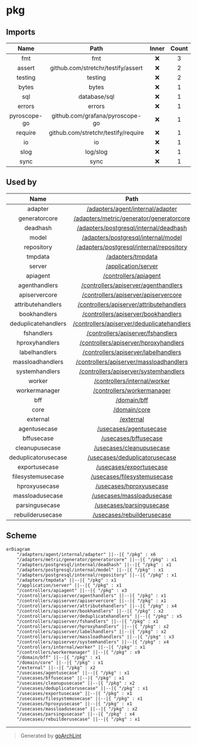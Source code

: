 # pkg

## Imports

|     Name     |                Path                 | Inner | Count |
|:------------:|:-----------------------------------:|:-----:|:-----:|
|     fmt      |                 fmt                 |  ❌   |   3   |
|    assert    | github.com/stretchr/testify/assert  |  ❌   |   2   |
|   testing    |               testing               |  ❌   |   2   |
|    bytes     |                bytes                |  ❌   |   1   |
|     sql      |            database/sql             |  ❌   |   1   |
|    errors    |               errors                |  ❌   |   1   |
| pyroscope-go |   github.com/grafana/pyroscope-go   |  ❌   |   1   |
|   require    | github.com/stretchr/testify/require |  ❌   |   1   |
|      io      |                 io                  |  ❌   |   1   |
|     slog     |              log/slog               |  ❌   |   1   |
|     sync     |                sync                 |  ❌   |   1   |

## Used by

|        Name         |                                            Path                                            |
|:-------------------:|:------------------------------------------------------------------------------------------:|
|       adapter       |           [/adapters/agent/internal/adapter](adapters/agent/internal/adapter.md)           |
|    generatorcore    |   [/adapters/metric/generator/generatorcore](adapters/metric/generator/generatorcore.md)   |
|      deadhash       |     [/adapters/postgresql/internal/deadhash](adapters/postgresql/internal/deadhash.md)     |
|        model        |        [/adapters/postgresql/internal/model](adapters/postgresql/internal/model.md)        |
|     repository      |   [/adapters/postgresql/internal/repository](adapters/postgresql/internal/repository.md)   |
|       tmpdata       |                          [/adapters/tmpdata](adapters/tmpdata.md)                          |
|       server        |                        [/application/server](application/server.md)                        |
|      apiagent       |                      [/controllers/apiagent](controllers/apiagent.md)                      |
|    agenthandlers    |       [/controllers/apiserver/agenthandlers](controllers/apiserver/agenthandlers.md)       |
|    apiservercore    |       [/controllers/apiserver/apiservercore](controllers/apiserver/apiservercore.md)       |
|  attributehandlers  |   [/controllers/apiserver/attributehandlers](controllers/apiserver/attributehandlers.md)   |
|    bookhandlers     |        [/controllers/apiserver/bookhandlers](controllers/apiserver/bookhandlers.md)        |
| deduplicatehandlers | [/controllers/apiserver/deduplicatehandlers](controllers/apiserver/deduplicatehandlers.md) |
|     fshandlers      |          [/controllers/apiserver/fshandlers](controllers/apiserver/fshandlers.md)          |
|   hproxyhandlers    |      [/controllers/apiserver/hproxyhandlers](controllers/apiserver/hproxyhandlers.md)      |
|    labelhandlers    |       [/controllers/apiserver/labelhandlers](controllers/apiserver/labelhandlers.md)       |
|  massloadhandlers   |    [/controllers/apiserver/massloadhandlers](controllers/apiserver/massloadhandlers.md)    |
|   systemhandlers    |      [/controllers/apiserver/systemhandlers](controllers/apiserver/systemhandlers.md)      |
|       worker        |               [/controllers/internal/worker](controllers/internal/worker.md)               |
|    workermanager    |                 [/controllers/workermanager](controllers/workermanager.md)                 |
|         bff         |                                [/domain/bff](domain/bff.md)                                |
|        core         |                               [/domain/core](domain/core.md)                               |
|      external       |                                  [/external](external.md)                                  |
|    agentusecase     |                     [/usecases/agentusecase](usecases/agentusecase.md)                     |
|     bffusecase      |                       [/usecases/bffusecase](usecases/bffusecase.md)                       |
|   cleanupusecase    |                   [/usecases/cleanupusecase](usecases/cleanupusecase.md)                   |
| deduplicatorusecase |              [/usecases/deduplicatorusecase](usecases/deduplicatorusecase.md)              |
|    exportusecase    |                    [/usecases/exportusecase](usecases/exportusecase.md)                    |
|  filesystemusecase  |                [/usecases/filesystemusecase](usecases/filesystemusecase.md)                |
|    hproxyusecase    |                    [/usecases/hproxyusecase](usecases/hproxyusecase.md)                    |
|   massloadusecase   |                  [/usecases/massloadusecase](usecases/massloadusecase.md)                  |
|   parsingusecase    |                   [/usecases/parsingusecase](usecases/parsingusecase.md)                   |
|  rebuilderusecase   |                 [/usecases/rebuilderusecase](usecases/rebuilderusecase.md)                 |

## Scheme

```mermaid
erDiagram
    "/adapters/agent/internal/adapter" ||--|{ "/pkg" : x6
    "/adapters/metric/generator/generatorcore" ||--|{ "/pkg" : x1
    "/adapters/postgresql/internal/deadhash" ||--|{ "/pkg" : x1
    "/adapters/postgresql/internal/model" ||--|{ "/pkg" : x1
    "/adapters/postgresql/internal/repository" ||--|{ "/pkg" : x1
    "/adapters/tmpdata" ||--|{ "/pkg" : x1
    "/application/server" ||--|{ "/pkg" : x1
    "/controllers/apiagent" ||--|{ "/pkg" : x3
    "/controllers/apiserver/agenthandlers" ||--|{ "/pkg" : x1
    "/controllers/apiserver/apiservercore" ||--|{ "/pkg" : x1
    "/controllers/apiserver/attributehandlers" ||--|{ "/pkg" : x4
    "/controllers/apiserver/bookhandlers" ||--|{ "/pkg" : x2
    "/controllers/apiserver/deduplicatehandlers" ||--|{ "/pkg" : x5
    "/controllers/apiserver/fshandlers" ||--|{ "/pkg" : x1
    "/controllers/apiserver/hproxyhandlers" ||--|{ "/pkg" : x2
    "/controllers/apiserver/labelhandlers" ||--|{ "/pkg" : x2
    "/controllers/apiserver/massloadhandlers" ||--|{ "/pkg" : x3
    "/controllers/apiserver/systemhandlers" ||--|{ "/pkg" : x4
    "/controllers/internal/worker" ||--|{ "/pkg" : x1
    "/controllers/workermanager" ||--|{ "/pkg" : x9
    "/domain/bff" ||--|{ "/pkg" : x1
    "/domain/core" ||--|{ "/pkg" : x1
    "/external" ||--|{ "/pkg" : x2
    "/usecases/agentusecase" ||--|{ "/pkg" : x1
    "/usecases/bffusecase" ||--|{ "/pkg" : x1
    "/usecases/cleanupusecase" ||--|{ "/pkg" : x2
    "/usecases/deduplicatorusecase" ||--|{ "/pkg" : x1
    "/usecases/exportusecase" ||--|{ "/pkg" : x1
    "/usecases/filesystemusecase" ||--|{ "/pkg" : x1
    "/usecases/hproxyusecase" ||--|{ "/pkg" : x1
    "/usecases/massloadusecase" ||--|{ "/pkg" : x2
    "/usecases/parsingusecase" ||--|{ "/pkg" : x4
    "/usecases/rebuilderusecase" ||--|{ "/pkg" : x1
```

---

> Generated by [goArchLint](https://github.com/gbh007/goarchlint)
